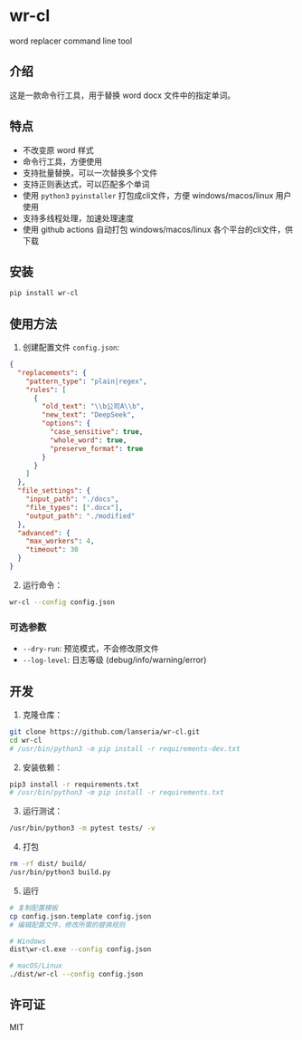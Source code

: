 # wr-cl

word replacer command line tool

## 介绍

这是一款命令行工具，用于替换 word docx 文件中的指定单词。

## 特点

- 不改变原 word 样式
- 命令行工具，方便使用
- 支持批量替换，可以一次替换多个文件
- 支持正则表达式，可以匹配多个单词
- 使用 `python3` `pyinstaller` 打包成cli文件，方便 windows/macos/linux 用户使用
- 支持多线程处理，加速处理速度
- 使用 github actions 自动打包 windows/macos/linux 各个平台的cli文件，供下载

## 安装

```bash
pip install wr-cl
```

## 使用方法

1. 创建配置文件 `config.json`:

```json
{
  "replacements": {
    "pattern_type": "plain|regex",
    "rules": [
      {
        "old_text": "\\b公司A\\b",
        "new_text": "DeepSeek",
        "options": {
          "case_sensitive": true,
          "whole_word": true,
          "preserve_format": true
        }
      }
    ]
  },
  "file_settings": {
    "input_path": "./docs",
    "file_types": [".docx"],
    "output_path": "./modified"
  },
  "advanced": {
    "max_workers": 4,
    "timeout": 30
  }
}
```

2. 运行命令：

```bash
wr-cl --config config.json
```

### 可选参数

- `--dry-run`: 预览模式，不会修改原文件
- `--log-level`: 日志等级 (debug/info/warning/error)

## 开发

1. 克隆仓库：

```bash
git clone https://github.com/lanseria/wr-cl.git
cd wr-cl
# /usr/bin/python3 -m pip install -r requirements-dev.txt
```

2. 安装依赖：

```bash
pip3 install -r requirements.txt
# /usr/bin/python3 -m pip install -r requirements.txt
```

3. 运行测试：

```bash
/usr/bin/python3 -m pytest tests/ -v
```

4. 打包

```bash
rm -rf dist/ build/
/usr/bin/python3 build.py
```

5. 运行

```bash
# 复制配置模板
cp config.json.template config.json
# 编辑配置文件，修改所需的替换规则

# Windows
dist\wr-cl.exe --config config.json

# macOS/Linux
./dist/wr-cl --config config.json
```

## 许可证

MIT